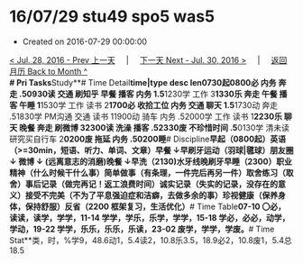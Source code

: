 # 16/07/29 stu49 spo5 was5

* Created on 2016-07-29 00:00:00

[&lt; Jul. 28, 2016 - Prev 上一天](d28.md)     \|     [下一天 Next - Jul. 30, 2016 &gt;](d30.md)     \|     [返回月历 Back to Month ^](index.md)   
**\# Pri Tasks**Study**\# Time Detail**time\|type desc len0730起0800必 内务 奔走 .50930读 交通 刷知乎 早餐 播客 内务 1.5**1230学 工作 3**1330乐 奔走 午餐 播客 午睡 1**1530学 工作 读书 2**1700必 收拾工位 内务 交通 聊天 1.5**1730动 奔走 .51830学 PM沟通 交通 读书 11900动 骑车 内务 .52000学 工作 读书 1**2230乐 聊天 晚餐 奔走 刷微博 32300读 洗澡 播客 .52330废 不珍惜时间 .5**0130学 清未读 研究买自行车 2**0200废 拖延 内务 .50200睡**\# Discipline**早起（0800起）英语（&gt;=30min，短语、听力、单词、文章）早餐 ↓早刷牙运动（羽球\|毽球）朋友圈 ↓ 微博 ↓ \(远离意志的消磨\)晚餐 ↓早洗（2130\)水牙线晚刷牙早睡（2300）**职业**精神（什么时候干什么事）**简单**做事（有条理，一件完后再另一件）**取舍**练习（取舍）事后记录（做完再记！返工浪费时间）诚实记录（失实的记录，没存在的意义）接受不完美（不为了平息强迫症和洁癖，去做多余的事）珍视健康（保养身体，保持舒服）反省（2200 框架复习，生活优化）**\# Time Table**07-10 〇必，读读，读学，学学，11-14 学学，学乐，乐学，学学，15-18 学必，必必，动学，学动，19-22 学学，乐乐，乐乐，乐读，23-02 废学，学学，学废。**\# Time Stat**类，时，%学9，48.6动1，5.4读2，10.8乐3.5，18.9必2，10.8废1，5.4总18.5


